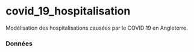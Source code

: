 # covid_19_hospitalisation
Modélisation des hospitalisations causées par le COVID 19 en Angleterre. 

### Données

